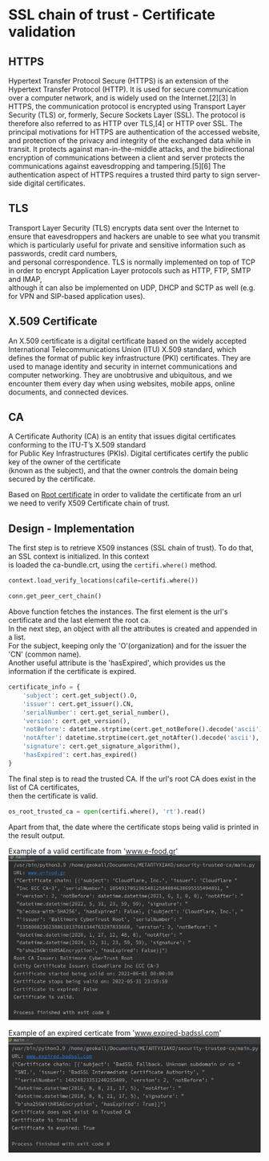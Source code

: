 # SSL chain of trust - Certificate validation

## HTTPS

Hypertext Transfer Protocol Secure (HTTPS) is an extension of the Hypertext Transfer Protocol (HTTP). It is used for
secure communication over a computer network, and is widely used on the Internet.[2][3]
In HTTPS, the communication protocol is encrypted using Transport Layer Security (TLS) or, formerly, Secure Sockets
Layer (SSL). The protocol is therefore also referred to as HTTP over TLS,[4] or HTTP over SSL. The principal motivations
for HTTPS are authentication of the accessed website, and protection of the privacy and integrity of the exchanged data
while in transit. It protects against man-in-the-middle attacks, and the bidirectional encryption of communications
between a client and server protects the communications against eavesdropping and tampering.[5][6] The authentication
aspect of HTTPS requires a trusted third party to sign server-side digital certificates.

## TLS

Transport Layer Security (TLS) encrypts data sent over the Internet to ensure that eavesdroppers and hackers are unable
to see what you transmit which is particularly useful for private and sensitive information such as passwords, credit
card numbers, <br />
and personal correspondence. TLS is normally implemented on top of TCP in order to encrypt Application Layer protocols
such as HTTP, FTP, SMTP and IMAP, <br />
although it can also be implemented on UDP, DHCP and SCTP as well (e.g. for VPN and SIP-based application uses).

## X.509 Certificate

An X.509 certificate is a digital certificate based on the widely accepted International Telecommunications Union (ITU)
X.509 standard, which defines the format of public key infrastructure (PKI) certificates. They are used to manage
identity and security in internet communications and computer networking. They are unobtrusive and ubiquitous, and we
encounter them every day when using websites, mobile apps, online documents, and connected devices.

## CA

A Certificate Authority (CA) is an entity that issues digital certificates conforming to the ITU-T’s X.509
standard <br />
for Public Key Infrastructures (PKIs). Digital certificates certify the public key of the owner of the
certificate <br />
(known as the subject), and that the owner controls the domain being secured by the certificate.

Based on [Root certificate](https://en.wikipedia.org/wiki/Root_certificate) in order to validate the certificate from an
url <br />
we need to verify X509 Certificate chain of trust.

## Design - Implementation

The first step is to retrieve X509 instances (SSL chain of trust). To do that, an SSL context is initialized. In this
context <br />
is loaded the ca-bundle.crt, using the ```certifi.where()``` method. <br />

```python
context.load_verify_locations(cafile=certifi.where())
```

```python
conn.get_peer_cert_chain()
```

Above function fetches the instances. The first element is the url's certificate and the last element the root
ca. <br />
In the next step, an object with all the attributes is created and appended in a list. <br />
For the subject, keeping only the 'O'(organization) and for the issuer the 'CN' (common name). <br />
Another useful attribute is the 'hasExpired', which provides us the information if the certificate is expired.
<br />
```python
certificate_info = {
    'subject': cert.get_subject().O,
    'issuer': cert.get_issuer().CN,
    'serialNumber': cert.get_serial_number(),
    'version': cert.get_version(),
    'notBefore': datetime.strptime(cert.get_notBefore().decode('ascii'), '%Y%m%d%H%M%SZ'),
    'notAfter': datetime.strptime(cert.get_notAfter().decode('ascii'), '%Y%m%d%H%M%SZ'),
    'signature': cert.get_signature_algorithm(),
    'hasExpired': cert.has_expired()
}
```
The final step is to read the trusted CA. If the url's root CA does exist in the list of CA certificates, <br />
then the certificate is valid. <br />
```python
os_root_trusted_ca = open(certifi.where(), 'rt').read()
```
Apart from that, the date where the certificate stops being valid is printed in the result output.

Example of a valid certificate from 'www.e-food.gr'
![Screenshot](images/valid_certificate.png)

Example of an expired certicate from 'www.expired-badssl.com'
![Screenshot](images/expired_certificate.png)



